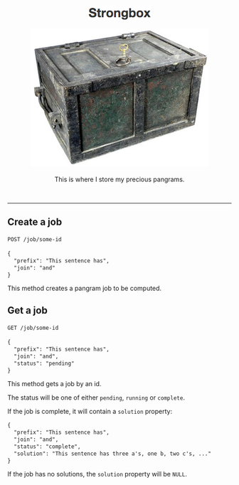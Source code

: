<p align="center">
  <a href="https://github.com/tuzz/strongbox">
    <img src="https://github.com/tuzz/strongbox/raw/master/header.png" alt="Strongbox" />
  </a>
  <br/><br/>
  <a href="https://github.com/tuzz/strongbox">
    <img src="https://github.com/tuzz/strongbox/raw/master/strongbox.jpg" alt="Strongbox" />
  </a>
  <br/><br/>
  This is where I store my precious pangrams.
</p>
<br/>

---

## Create a job

```
POST /job/some-id

{
  "prefix": "This sentence has",
  "join": "and"
}
```

This method creates a pangram job to be computed.

## Get a job

```
GET /job/some-id

{
  "prefix": "This sentence has",
  "join": "and",
  "status": "pending"
}
```

This method gets a job by an id.

The status will be one of either `pending`, `running` or `complete`.

If the job is complete, it will contain a `solution` property:

```
{
  "prefix": "This sentence has",
  "join": "and",
  "status": "complete",
  "solution": "This sentence has three a's, one b, two c's, ..."
}
```

If the job has no solutions, the `solution` property will be `NULL`.

